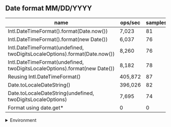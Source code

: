 ## Date format MM/DD/YYYY

|name|ops/sec|samples|
|-|-|-|
|Intl.DateTimeFormat().format(Date.now())|7,023|81|
|Intl.DateTimeFormat().format(new Date())|6,037|76|
|Intl.DateTimeFormat(undefined, twoDigitsLocaleOptions).format(Date.now())|8,260|76|
|Intl.DateTimeFormat(undefined, twoDigitsLocaleOptions).format(new Date())|8,182|78|
|Reusing Intl.DateTimeFormat()|405,872|87|
|Date.toLocaleDateString()|396,026|82|
|Date.toLocaleDateString(undefined, twoDigitsLocaleOptions)|7,695|74|
|Format using date.get*|0|0|


<details>
<summary>Environment</summary>

* __Machine:__ linux x64 | 2 vCPUs | 6.8GB Mem
* __Run:__ Tue Oct 03 2023 01:03:09 GMT+0000 (Coordinated Universal Time)
</details>

